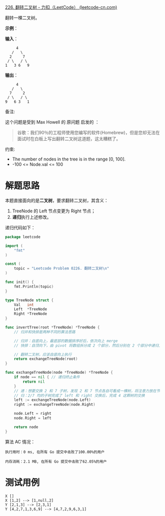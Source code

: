 [226. 翻转二叉树 - 力扣（LeetCode） (leetcode-cn.com)](https://leetcode-cn.com/problems/invert-binary-tree/)

翻转一棵二叉树。

**示例**：

**输入**：

         4
       /   \
      2     7
     / \   / \
    1   3 6   9
**输出**：

         4
       /   \
      7     2
     / \   / \
    9   6 3   1
备注:

这个问题是受到 Max Howell 的 原问题 启发的 ：

> 谷歌：我们90％的工程师使用您编写的软件(Homebrew)，但是您却无法在面试时在白板上写出翻转二叉树这道题，这太糟糕了。

约束:

* The number of nodes in the tree is in the range [0, 100].
* -100 <= Node.val <= 100

# 解题思路

本题直接面向的是**二叉树**，要求翻转二叉树，其含义：

1. TreeNode 的 Left 节点变更为 Right 节点；
2. **递归**执行上述修改。

递归代码如下：

~~~go
package leetcode

import (
	"fmt"
)

const (
	topic = "Leetcode Problem 0226. 翻转二叉树\n"
)

func init() {
	fmt.Println(topic)
}

type TreeNode struct {
	Val   int
	Left  *TreeNode
	Right *TreeNode
}

func invertTree(root *TreeNode) *TreeNode {
	// 归并和快排是两种不同的算法思路

	// 归并：自底向上，最底部的数据排序好后，依次向上 merge
	// 快排：自顶向下，由 pivot 将数组拆分成 2 个部分，然后分别在 2 个部分中递归上述步骤

	// 翻转二叉树，应该自底向上执行
	return exchangeTreeNode(root)
}

func exchangeTreeNode(node *TreeNode) *TreeNode {
	if node == nil { // 递归终止条件
		return nil
	}
    // 递：想要交换 2 和 7 子树，发现 2 和 7 节点各自可看成一棵树，将注意力放在节点 2 和 7 的子树上
	// 归：2/7 均的子树完成了 left 和 right 交换后，完成 4 这颗树的交换
	left := exchangeTreeNode(node.Left)
	right := exchangeTreeNode(node.Right)

	node.Left = right
	node.Right = left

	return node
}
~~~

算法 AC 情况：

~~~
执行用时：0 ms, 在所有 Go 提交中击败了100.00%的用户

内存消耗：2.1 MB, 在所有 Go 提交中击败了62.05%的用户
~~~

# 测试用例

~~~
X []
X [1,2] --> [1,null,2]
Y [2,1,3] --> [2,3,1]
Y [4,2,7,1,3,6,9] --> [4,7,2,9,6,3,1]
~~~

